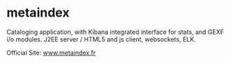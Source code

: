 # metaindex
Cataloging application, with Kibana integrated interface for stats, and GEXF i/o modules.
J2EE server / HTML5 and js client, websockets, ELK.

Official Site: www.metaindex.fr
